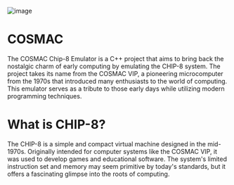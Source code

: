 ![image](https://github.com/victor1778/COSMAC/assets/68914862/54dca11a-4edd-4ed2-89b4-26610cc7417d)

# COSMAC
The COSMAC Chip-8 Emulator is a C++ project that aims to bring back the nostalgic charm of early computing by emulating the CHIP-8 system. The project takes its name from the COSMAC VIP, a pioneering microcomputer from the 1970s that introduced many enthusiasts to the world of computing. This emulator serves as a tribute to those early days while utilizing modern programming techniques.

# What is CHIP-8?
The CHIP-8 is a simple and compact virtual machine designed in the mid-1970s. Originally intended for computer systems like the COSMAC VIP, it was used to develop games and educational software. The system's limited instruction set and memory may seem primitive by today's standards, but it offers a fascinating glimpse into the roots of computing.
